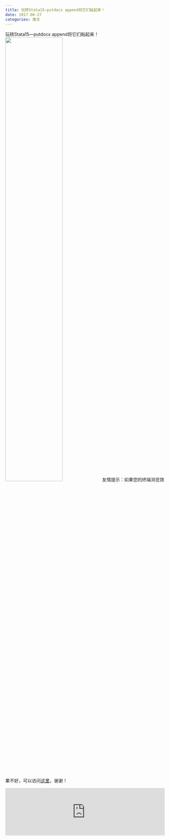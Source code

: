 ```yaml
---
title: 玩转Stata15—putdocx append将它们粘起来！
date: 2017-06-27
categories: 推文
---
```

玩转Stata15—putdocx append将它们粘起来！
<img src="http://mmbiz.qpic.cn/mmbiz_jpg/ACviaWTBFxhapz5OIOHicz7dp3EvnKSQHbbCqiciaveQSTf2eQJdrT57gLvt9QZvwiaoR4PdzvlBPTAhUwd6Xyx5YJA/0?wx_fmt.jpeg" style="width: 60%; height: auto;"/><!--more-->
友情提示：如果您的终端浏览效果不好，可以访问[这里](https://stata-club.github.io/stata_article/2017-06-27.html)，谢谢！
<iframe src="https://stata-club.github.io/stata_article/2017-06-27.html" id="iframepage" frameborder="0" scrolling="no" marginheight="0" marginwidth="0" width="100%" onLoad="iFrameHeight()"></iframe>
<script type="text/javascript" language="javascript">
function iFrameHeight() {
var ifm= document.getElementById("iframepage");
var subWeb = document.frames ? document.frames["iframepage"].document : ifm.contentDocument;   
if(ifm != null && subWeb != null) {
 ifm.height = subWeb.body.scrollHeight;
} 
} 
</script> 